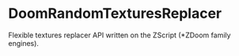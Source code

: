 # DoomRandomTexturesReplacer
Flexible textures replacer API written on the ZScript (*ZDoom family engines).
